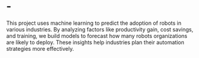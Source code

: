 # -
This project uses machine learning to predict the adoption of robots in various industries. By analyzing factors like productivity gain, cost savings, and training, we build models to forecast how many robots organizations are likely to deploy. These insights help industries plan their automation strategies more effectively.
